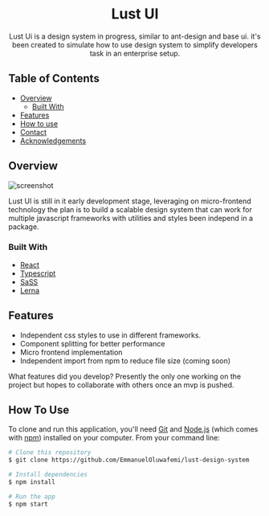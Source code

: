 <!-- Please update value in the {}  -->

<h1 align="center">Lust UI</h1>

<div align="center">
   Lust Ui is a design system in progress, similar to ant-design and base ui. it's been created to simulate how to use design system to simplify developers task in an enterprise setup.
</div>

<!-- TABLE OF CONTENTS -->

## Table of Contents

- [Overview](#overview)
  - [Built With](#built-with)
- [Features](#features)
- [How to use](#how-to-use)
- [Contact](#contact)
- [Acknowledgements](#acknowledgements)

<!-- OVERVIEW -->

## Overview

![screenshot](https://user-images.githubusercontent.com/16707738/92399059-5716eb00-f132-11ea-8b14-bcacdc8ec97b.png)

Lust UI is still in it early development stage, leveraging on micro-frontend technology the plan is to build a scalable design system that can work for multiple javascript frameworks with utilities and styles been independ in a package.

### Built With

<!-- This section should list any major frameworks that you built your project using. Here are a few examples.-->

- [React](https://reactjs.org/)
- [Typescript](https://www.typescriptlang.org/)
- [SaSS](https://sass-lang.com/)
- [Lerna](https://lerna.js.org/)


## Features

- Independent css styles to use in different frameworks.
- Component splitting for better performance
- Micro frontend implementation
- Independent import from npm to reduce file size (coming soon)

What features did you develop?
Presently the only one working on the project but hopes to collaborate with others once an mvp is pushed.

## How To Use

<!-- Example: -->

To clone and run this application, you'll need [Git](https://git-scm.com) and [Node.js](https://nodejs.org/en/download/) (which comes with [npm](http://npmjs.com)) installed on your computer. From your command line:

```bash
# Clone this repository
$ git clone https://github.com/EmmanuelOluwafemi/lust-design-system

# Install dependencies
$ npm install

# Run the app
$ npm start
```
